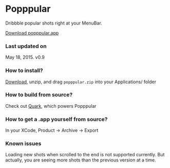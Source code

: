 # Popppular
Dribbble popular shots right at your MenuBar.

[Download popppular.app][dl]

### Last updated on
May 18, 2015. v0.9

### How to install?
[Download][dl], unzip, and drag `popppular.zip` into your Applications/ folder

### How to build from source?
Check out [Quark][qk], which powers Popppular

### How to get a .app yourself from source?
In your XCode, Product -> Archive -> Export

### Known issues
Loading new shots when scrolled to the end is not supported currently. But actually, you are seeing more shots than the previous version at a time.


[dl]: https://github.com/angusjune/Popppular/releases/download/v0.9/popppular.zip
[qk]: https://github.com/HackPlan/quark-shell-mac
